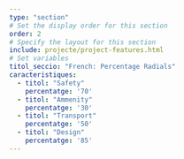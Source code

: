 ```yaml
---
type: "section"
# Set the display order for this section
order: 2
# Specify the layout for this section
include: projecte/project-features.html
# Set variables
titol_seccio: "French: Percentage Radials"
caracteristiques:
  - titol: "Safety"
    percentatge: '70'
  - titol: "Ammenity"
    percentatge: '30'
  - titol: "Transport"
    percentatge: '50'
  - titol: "Design"
    percentatge: '85'
---
```

